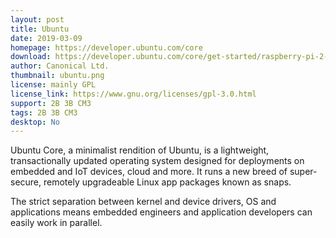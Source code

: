 ```yaml
---
layout: post
title: Ubuntu
date: 2019-03-09
homepage: https://developer.ubuntu.com/core
download: https://developer.ubuntu.com/core/get-started/raspberry-pi-2-3
author: Canonical Ltd.
thumbnail: ubuntu.png
license: mainly GPL
license_link: https://www.gnu.org/licenses/gpl-3.0.html
support: 2B 3B CM3
tags: 2B 3B CM3
desktop: No
---
```

 

<p>Ubuntu Core, a minimalist rendition of Ubuntu, is a lightweight, transactionally updated operating system designed for deployments on embedded and IoT devices, cloud and more. It runs a new breed of super-secure, remotely upgradeable Linux app packages known as snaps.</p>
<p>The strict separation between kernel and device drivers, OS and applications means embedded engineers and application developers can easily work in parallel.</p>
